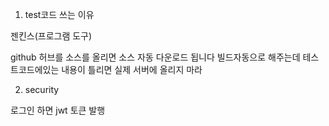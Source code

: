 1. test코드 쓰는 이유

젠킨스(프로그램 도구)

github 허브를 소스를 올리면
소스 자동 다운로드 됩니다
빌드자동으로 해주는데 테스트코드에있는
내용이 틀리면 실제 서버에 올리지 마라

2. security

로그인 하면 jwt 토큰 발행